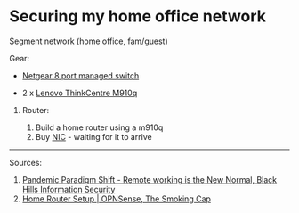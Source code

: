 # Securing my home office network 


Segment network (home office, fam/guest)

Gear:
- [Netgear 8 port managed switch](https://www.netgear.com/au/business/wired/switches/plus/gs108e/)

- 2 x [Lenovo ThinkCentre M910q](https://www.lenovo.com/us/en/p/desktops/thinkcentre/m-series-tiny/thinkcentre-m910q/11tc1mt910q)

1. Router:

    1. Build a home router using a m910q
    2. Buy [NIC](https://www.aliexpress.us/item/3256807086898768.html?spm=a2g0o.order_list.order_list_main.16.7afa1802JKvq4J&gatewayAdapt=glo2usa4itemAdapt) - waiting for it to arrive













__________________
Sources: 
1. [Pandemic Paradigm Shift - Remote working is the New Normal, Black Hills Information Security](https://www.youtube.com/watch?v=Oon_SGqxu4g&t=2733s)
2. [Home Router Setup | OPNSense, The Smoking Cap](https://www.youtube.com/watch?v=Kah0OTKieEU)



